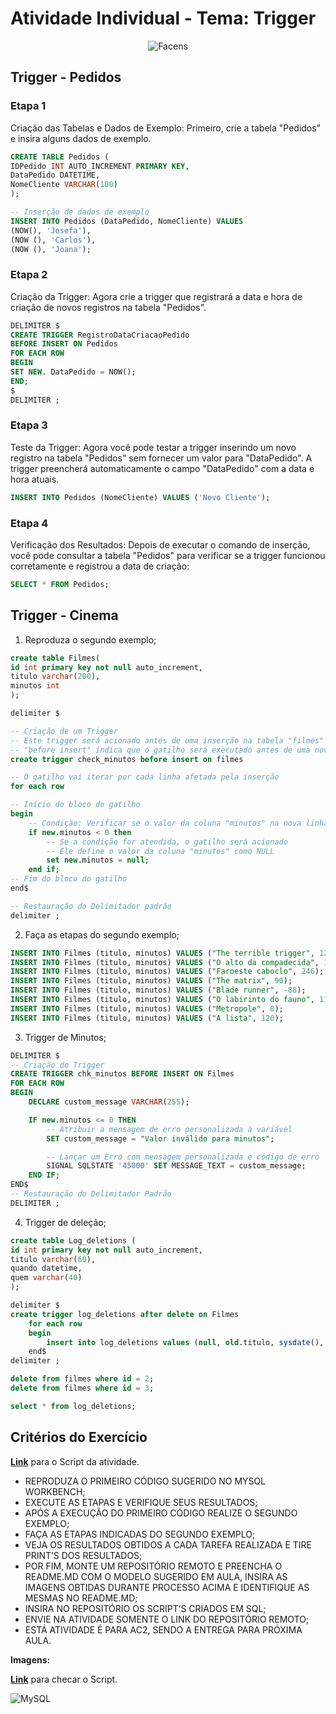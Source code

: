 # Atividade Individual - Tema: Trigger

<div align="center">
	
![Facens](https://mlogu6g7z5ex.i.optimole.com/cb:RF8R~518a6/w:500/h:159/q:90/ig:avif/https://facens.br/wp-content/uploads/2021/03/logo-f-b.png)

</div>

## Trigger - Pedidos

### Etapa 1

Criação das Tabelas e Dados de Exemplo: Primeiro, crie a tabela "Pedidos" e insira alguns dados de exemplo.

```SQL
CREATE TABLE Pedidos (
IDPedido INT AUTO_INCREMENT PRIMARY KEY,
DataPedido DATETIME,
NomeCliente VARCHAR(100)
);

-- Inserção de dados de exemplo
INSERT INTO Pedidos (DataPedido, NomeCliente) VALUES
(NOW(), 'Josefa'),
(NOW (), 'Carlos'),
(NOW (), 'Joana');
```

### Etapa 2

Criação da Trigger: Agora crie a trigger que registrará a data e hora de criação de novos registros na tabela "Pedidos".

```SQL
DELIMITER $
CREATE TRIGGER RegistroDataCriacaoPedido
BEFORE INSERT ON Pedidos
FOR EACH ROW
BEGIN
SET NEW. DataPedido = NOW();
END;
$
DELIMITER ;
```

### Etapa 3

Teste da Trigger: Agora você pode testar a trigger inserindo um novo registro na tabela "Pedidos" sem fornecer um valor para "DataPedido". A trigger preencherá automaticamente o campo "DataPedido" com a data e hora atuais.

```SQL
INSERT INTO Pedidos (NomeCliente) VALUES ('Novo Cliente');
```

### Etapa 4

Verificação dos Resultados: Depois de executar o comando de inserção, você pode consultar a tabela "Pedidos" para verificar se a trigger funcionou corretamente e registrou a data de criação: 

```SQL
SELECT * FROM Pedidos;
```

## Trigger - Cinema 

1. Reproduza o segundo exemplo;

```SQL
create table Filmes(
id int primary key not null auto_increment,
titulo varchar(200),
minutos int
);

delimiter $

-- Criação de um Trigger
-- Este trigger será acionado antes de uma inserção na tabela "filmes"
-- "before insert" indica que o gatilho será executado antes de uma nova linha ser inserida na tabela
create trigger check_minutos before insert on filmes

-- O gatilho vai iterar por cada linha afetada pela inserção
for each row

-- Início do bloco do gatilho
begin
    -- Condição: Verificar se o valor da coluna "minutos" na nova linha ("new.minutos") é menor que 0
    if new.minutos < 0 then
        -- Se a condição for atendida, o gatilho será acionado
        -- Ele define o valor da coluna "minutos" como NULL
        set new.minutos = null;
    end if;
-- Fim do bloco do gatilho
end$

-- Restauração do Delimitador padrão
delimiter ;
```

2. Faça as etapas do segundo exemplo;

```SQL
INSERT INTO Filmes (titulo, minutos) VALUES ("The terrible trigger", 120);
INSERT INTO Filmes (titulo, minutos) VALUES ("O alto da compadecida", 135);
INSERT INTO Filmes (titulo, minutos) VALUES ("Faroeste caboclo", 246);
INSERT INTO Filmes (titulo, minutos) VALUES ("The matrix", 90);
INSERT INTO Filmes (titulo, minutos) VALUES ("Blade runner", -88);
INSERT INTO Filmes (titulo, minutos) VALUES ("O labirinto do fauno", 110);
INSERT INTO Filmes (titulo, minutos) VALUES ("Metropole", 0);
INSERT INTO Filmes (titulo, minutos) VALUES ("A lista", 120);
```

3. Trigger de Minutos;

```SQL
DELIMITER $
-- Criação do Trigger
CREATE TRIGGER chk_minutos BEFORE INSERT ON Filmes
FOR EACH ROW
BEGIN
    DECLARE custom_message VARCHAR(255);

    IF new.minutos <= 0 THEN
        -- Atribuir a mensagem de erro personalizada à variável
        SET custom_message = "Valor inválido para minutos";

        -- Lançar um Erro com mensagem personalizada e código de erro
        SIGNAL SQLSTATE '45000' SET MESSAGE_TEXT = custom_message;
    END IF;
END$
-- Restauração do Delimitador Padrão
DELIMITER ;
```

4. Trigger de deleção;

```SQL
create table Log_deletions (
id int primary key not null auto_increment,
titulo varchar(60),
quando datetime,
quem varchar(40)
);

delimiter $
create trigger log_deletions after delete on Filmes
	for each row 
    begin
		insert into log_deletions values (null, old.titulo, sysdate(), user());
	end$
delimiter ;

delete from filmes where id = 2;
delete from filmes where id = 3;

select * from log_deletions;
```

## Critérios do Exercício

[**Link**](https://github.com/WilliamVSan/Facens/blob/main/Banco%20de%20Dados/AC2/Tema%20Biblioteca%20ou%20Com%C3%A9rcio%20Eletronico/script_biblioteca.sql) para o Script da atividade.

- REPRODUZA O PRIMEIRO CÓDIGO SUGERIDO NO MYSQL WORKBENCH;
- EXECUTE AS ETAPAS E VERIFIQUE SEUS RESULTADOS;
- APÓS A EXECUÇÃO DO PRIMEIRO CÓDIGO REALIZE O SEGUNDO EXEMPLO;
- FAÇA AS ETAPAS INDICADAS DO SEGUNDO EXEMPLO;
- VEJA OS RESULTADOS OBTIDOS A CADA TAREFA REALIZADA E TIRE PRINT’S DOS RESULTADOS;
- POR FIM, MONTE UM REPOSITÓRIO REMOTO E PREENCHA O README.MD COM O MODELO SUGERIDO EM AULA, INSIRA AS IMAGENS OBTIDAS DURANTE PROCESSO ACIMA E IDENTIFIQUE AS MESMAS NO README.MD;
- INSIRA NO REPOSITÓRIO OS SCRIPT’S CRIADOS EM SQL;
- ENVIE NA ATIVIDADE SOMENTE O LINK DO REPOSITÓRIO REMOTO;
- ESTÁ ATIVIDADE É PARA AC2, SENDO A ENTREGA PARA PRÓXIMA AULA.

**Imagens:**

[**Link**](https://github.com/WilliamVSan/Facens/blob/main/Banco%20de%20Dados/AC2/Trigger/script_trigger.sql) para checar o Script.

![MySQL](https://github.com/WilliamVSan/Facens/assets/86013044/ddfdcae9-61e8-4594-ad86-3272dcbe952f)


